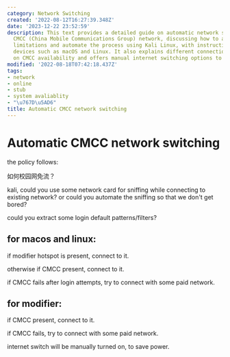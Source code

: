 ```yaml
---
category: Network Switching
created: '2022-08-12T16:27:39.348Z'
date: '2023-12-22 23:52:59'
description: This text provides a detailed guide on automatic network switching for
  CMCC (China Mobile Communications Group) network, discussing how to avoid bandwidth
  limitations and automate the process using Kali Linux, with instructions for various
  devices such as macOS and Linux. It also explains different connection methods based
  on CMCC availability and offers manual internet switching options to save power.
modified: '2022-08-18T07:42:18.437Z'
tags:
- network
- online
- stub
- system avaliablity
- "\u767D\u5AD6"
title: Automatic CMCC network switching
---
```


# Automatic CMCC network switching

the policy follows:

如何校园网免流？

kali, could you use some network card for sniffing while connecting to existing network? or could you automate the sniffing so that we don't get bored?

could you extract some login default patterns/filters?

## for macos and linux:

if modifier hotspot is present, connect to it.

otherwise if CMCC present, connect to it.

if CMCC fails after login attempts, try to connect with some paid network.

## for modifier:

if CMCC present, connect to it.

if CMCC fails, try to connect with some paid network.

internet switch will be manually turned on, to save power.


